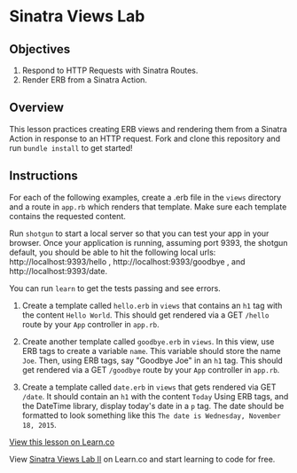 # Sinatra Views Lab

## Objectives

1. Respond to HTTP Requests with Sinatra Routes.
2. Render ERB from a Sinatra Action.

## Overview

This lesson practices creating ERB views and rendering them from a Sinatra Action in response to an HTTP request. Fork and clone this repository and run `bundle install` to get started!

## Instructions

For each of the following examples, create a .erb file in the `views` directory and a route in `app.rb` which renders that template. Make sure each template contains the requested content.

Run `shotgun` to start a local server so that you can test your app in your browser. Once your application is running, assuming port 9393, the shotgun default, you should be able to hit the following local urls: http://localhost:9393/hello , http://localhost:9393/goodbye , and http://localhost:9393/date.

You can run `learn` to get the tests passing and see errors.

1. Create a template called `hello.erb` in `views` that contains an `h1` tag with the content `Hello World`. This should get rendered via a GET `/hello` route by your `App` controller in `app.rb`.

2. Create another template called `goodbye.erb` in `views`. In this view, use ERB tags to create a variable `name`. This variable should store the name `Joe`. Then, using ERB tags, say "Goodbye Joe" in an `h1` tag. This should get rendered via a GET `/goodbye` route by your `App` controller in `app.rb`.

3. Create a template called `date.erb` in `views` that gets rendered via GET `/date`. It should contain an `h1` with the content `Today` 
Using ERB tags, and the DateTime library, display today's date in a `p` tag. The date should be formatted to look something like this `The date is Wednesday, November 18, 2015`.

<a href='https://learn.co/lessons/sinatra-views-lab' data-visibility='hidden'>View this lesson on Learn.co</a>

<p data-visibility='hidden'>View <a href='https://learn.co/lessons/sinatra-views-lab'>Sinatra Views Lab II</a> on Learn.co and start learning to code for free.</p>
